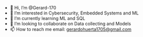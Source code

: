 - 👋 Hi, I’m @Gerard-170
- 👀 I’m interested in Cybersecurity, Embedded Systems and ML
- 🌱 I’m currently learning ML and SQL
- 💞️ I’m looking to collaborate on Data collecting and Models 
- 📫 How to reach me email: gerardohuerta1705@gmail.com

<!---
Gerard-170/Gerard-170 is a ✨ special ✨ repository because its `README.md` (this file) appears on your GitHub profile.
You can click the Preview link to take a look at your changes.
--->

